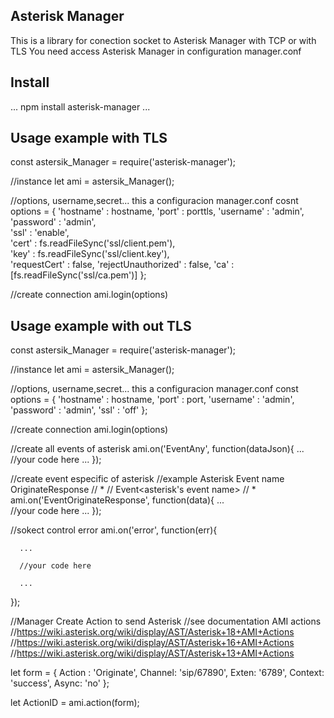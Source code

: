 ## Asterisk Manager
This is a library for conection socket to Asterisk Manager with TCP or with TLS
You need access Asterisk Manager in configuration manager.conf

## Install

...
npm install asterisk-manager
...


## Usage example with TLS
const astersik_Manager = require('asterisk-manager');

//instance
let ami = astersik_Manager();


//options, username,secret... this a configuracion manager.conf
cosnt options = {
	    'hostname' : hostname,
	    'port'     : porttls,
	    'username' : 'admin',	    
	    'password' : 'admin',	    
	    'ssl'      : 'enable',	    
	    'cert'     : fs.readFileSync('ssl/client.pem'),	    
	    'key'      : fs.readFileSync('ssl/client.key'),	    
	    'requestCert'        : false,
	    'rejectUnauthorized' : false,
	    'ca'       : [fs.readFileSync('ssl/ca.pem')]
      };


//create connection
ami.login(options)


## Usage example with out TLS
const astersik_Manager = require('asterisk-manager');

//instance
let ami = astersik_Manager();


//options, username,secret... this a configuracion manager.conf
const options = {
      'hostname' : hostname,
      'port'     : port,
      'username' : 'admin',
      'password' : 'admin',
      'ssl'      : 'off'
      };

//create connection
ami.login(options)


//create all events of asterisk
ami.on('EventAny', function(dataJson){
      ...
      //your code here
      ...
});

//create event especific of asterisk
//example  Asterisk Event name OriginateResponse
// *
// Event<asterisk's event name>
// *
ami.on('EventOriginateResponse', function(data){
      ...     
      //your code here
      ...
});



//sokect control error 
ami.on('error', function(err){

      ...     
      
      //your code here
      
      ...
});


//Manager Create Action to send Asterisk
//see documentation AMI actions 
//https://wiki.asterisk.org/wiki/display/AST/Asterisk+18+AMI+Actions
//https://wiki.asterisk.org/wiki/display/AST/Asterisk+16+AMI+Actions
//https://wiki.asterisk.org/wiki/display/AST/Asterisk+13+AMI+Actions

let form = {
    Action : 'Originate',
    Channel: 'sip/67890',
    Exten: '6789',
    Context: 'success',
    Async: 'no'
};
    
let ActionID = ami.action(form);





